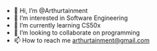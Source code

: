 - 👋 Hi, I’m @Arthurtainment
- 👀 I’m interested in Software Engineering
- 🌱 I’m currently learning CS50x
- 💞️ I’m looking to collaborate on programming
- 📫 How to reach me arthurtainment@gmail.com

<!---
Arthurtainment/Arthurtainment is a ✨ special ✨ repository because its `README.md` (this file) appears on your GitHub profile.
You can click the Preview link to take a look at your changes.
--->

